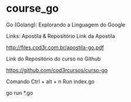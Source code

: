 # course_go
Go (Golang): Explorando a Linguagem do Google


Links: Apostila & Repositório
Link da Apostila

http://files.cod3r.com.br/apostila-go.pdf

Link do Repositório do curso no Github

https://github.com/cod3rcursos/curso-go


Comando Ctrl + alt + n Run index.go

go run *.go
